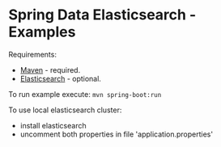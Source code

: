 # Spring Data Elasticsearch - Examples

Requirements:

 * [Maven](http://maven.apache.org/download.cgi) - required.
 * [Elasticsearch](http://www.elasticsearch.org/overview/elkdownloads) - optional.

To run example execute: ```mvn spring-boot:run```


To use local elasticsearch cluster:

* install elasticsearch 
* uncomment both properties in file 'application.properties'
 
 